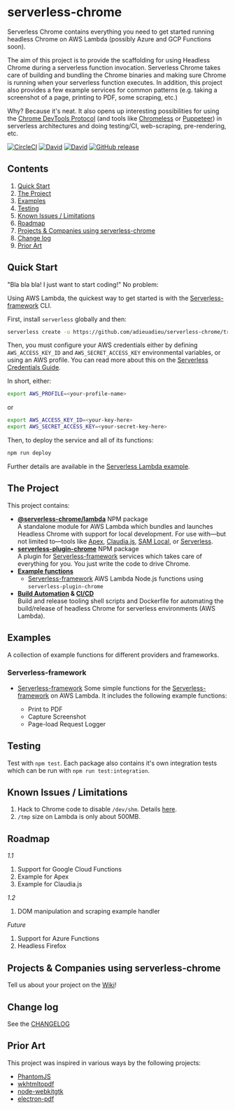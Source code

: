 # serverless-chrome

Serverless Chrome contains everything you need to get started running headless Chrome on AWS Lambda (possibly Azure and GCP Functions soon).

The aim of this project is to provide the scaffolding for using Headless Chrome during a serverless function invocation. Serverless Chrome takes care of building and bundling the Chrome binaries and making sure Chrome is running when your serverless function executes. In addition, this project also provides a few example services for common patterns (e.g. taking a screenshot of a page, printing to PDF, some scraping, etc.)

Why? Because it's neat. It also opens up interesting possibilities for using the [Chrome DevTools Protocol](https://chromedevtools.github.io/devtools-protocol/tot/) (and tools like [Chromeless](https://github.com/graphcool/chromeless) or [Puppeteer](https://github.com/GoogleChrome/puppeteer)) in serverless architectures and doing testing/CI, web-scraping, pre-rendering, etc.


[![CircleCI](https://img.shields.io/circleci/project/github/adieuadieu/serverless-chrome/master.svg?style=flat-square)](https://circleci.com/gh/adieuadieu/serverless-chrome)
[![David](https://img.shields.io/david/adieuadieu/serverless-chrome.svg?style=flat-square)]()
[![David](https://img.shields.io/david/dev/adieuadieu/serverless-chrome.svg?style=flat-square)]()
[![GitHub release](https://img.shields.io/github/release/adieuadieu/serverless-chrome.svg?style=flat-square)](https://github.com/adieuadieu/serverless-chrome)


## Contents
1. [Quick Start](#quick-start)
1. [The Project](#the-project)
1. [Examples](#examples)
1. [Testing](#testing)
1. [Known Issues / Limitations](#known-issues--limitations)
1. [Roadmap](#roadmap)
1. [Projects & Companies using serverless-chrome](#projects--companies-using-serverless-chrome)
1. [Change log](#change-log)
1. [Prior Art](#prior-art)


## Quick Start

"Bla bla bla! I just want to start coding!" No problem:

Using AWS Lambda, the quickest way to get started is with the [Serverless-framework](https://serverless.com/) CLI.

First, install `serverless` globally and then:

```bash
serverless create -u https://github.com/adieuadieu/serverless-chrome/tree/master/serverless-chrome/examples/serverless-framework/aws
```

Then, you must configure your AWS credentials either by defining `AWS_ACCESS_KEY_ID` and `AWS_SECRET_ACCESS_KEY` environmental variables, or using an AWS profile. You can read more about this on the [Serverless Credentials Guide](https://serverless.com/framework/docs/providers/aws/guide/credentials/).

In short, either:

```bash
export AWS_PROFILE=<your-profile-name>
```

or

```bash
export AWS_ACCESS_KEY_ID=<your-key-here>
export AWS_SECRET_ACCESS_KEY=<your-secret-key-here>
```

Then, to deploy the service and all of its functions:

```bash
npm run deploy
```

Further details are available in the [Serverless Lambda example](examples/serverless-framework/aws).


## The Project

This project contains:

- **[@serverless-chrome/lambda](packages/lambda)** NPM package<br/>
  A standalone module for AWS Lambda which bundles and launches Headless Chrome with support for local development. For use with—but not limited to—tools like [Apex](https://github.com/apex/apex), [Claudia.js](https://github.com/claudiajs/claudia), [SAM Local](https://github.com/awslabs/aws-sam-local), or [Serverless](https://serverless.com/).
- **[serverless-plugin-chrome](packages/serverless-plugin)** NPM package<br/>
  A plugin for [Serverless-framework](https://serverless.com/) services which takes care of everything for you. You just write the code to drive Chrome.
- **[Example functions](examples/)**
  - [Serverless-framework](https://serverless.com/) AWS Lambda Node.js functions using `serverless-plugin-chrome`
- **[Build Automation](docs/automation.md) & [CI/CD](.circleci/config.yml)**<br/>
   Build and release tooling shell scripts and Dockerfile for automating the build/release of headless Chrome for serverless environments (AWS Lambda).


## Examples

A collection of example functions for different providers and frameworks.

### Serverless-framework

- [Serverless-framework](examples/serverless-framework/aws)
  Some simple functions for the [Serverless-framework](https://serverless.com/) on AWS Lambda. It includes the following example functions:

  - Print to PDF
  - Capture Screenshot
  - Page-load Request Logger


## Testing

Test with `npm test`. Each package also contains it's own integration tests which can be run with `npm run test:integration`.


## Known Issues / Limitations

1. Hack to Chrome code to disable `/dev/shm`. Details [here](https://medium.com/@marco.luethy/running-headless-chrome-on-aws-lambda-fa82ad33a9eb).
1. `/tmp` size on Lambda is only about 500MB.


## Roadmap

*1.1*

1. Support for Google Cloud Functions
1. Example for Apex
1. Example for Claudia.js

*1.2*

1. DOM manipulation and scraping example handler

*Future*

1. Support for Azure Functions
1. Headless Firefox


## Projects & Companies using serverless-chrome

Tell us about your project on the [Wiki](https://github.com/adieuadieu/serverless-chrome/wiki/Projects-&amp;-Companies-Using-serverless-chrome)!


## Change log

See the [CHANGELOG](CHANGELOG.md)


## Prior Art

This project was inspired in various ways by the following projects:

- [PhantomJS](http://phantomjs.org/)
- [wkhtmltopdf](https://github.com/wkhtmltopdf/wkhtmltopdf)
- [node-webkitgtk](https://github.com/kapouer/node-webkitgtk)
- [electron-pdf](https://github.com/Janpot/electron-pdf)
